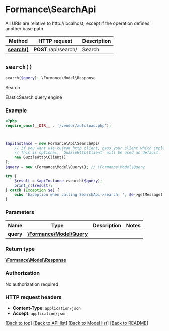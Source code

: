 # Formance\SearchApi

All URIs are relative to http://localhost, except if the operation defines another base path.

| Method | HTTP request | Description |
| ------------- | ------------- | ------------- |
| [**search()**](SearchApi.md#search) | **POST** /api/search/ | Search |


## `search()`

```php
search($query): \Formance\Model\Response
```

Search

ElasticSearch query engine

### Example

```php
<?php
require_once(__DIR__ . '/vendor/autoload.php');



$apiInstance = new Formance\Api\SearchApi(
    // If you want use custom http client, pass your client which implements `GuzzleHttp\ClientInterface`.
    // This is optional, `GuzzleHttp\Client` will be used as default.
    new GuzzleHttp\Client()
);
$query = new \Formance\Model\Query(); // \Formance\Model\Query

try {
    $result = $apiInstance->search($query);
    print_r($result);
} catch (Exception $e) {
    echo 'Exception when calling SearchApi->search: ', $e->getMessage(), PHP_EOL;
}
```

### Parameters

| Name | Type | Description  | Notes |
| ------------- | ------------- | ------------- | ------------- |
| **query** | [**\Formance\Model\Query**](../Model/Query.md)|  | |

### Return type

[**\Formance\Model\Response**](../Model/Response.md)

### Authorization

No authorization required

### HTTP request headers

- **Content-Type**: `application/json`
- **Accept**: `application/json`

[[Back to top]](#) [[Back to API list]](../../README.md#endpoints)
[[Back to Model list]](../../README.md#models)
[[Back to README]](../../README.md)
